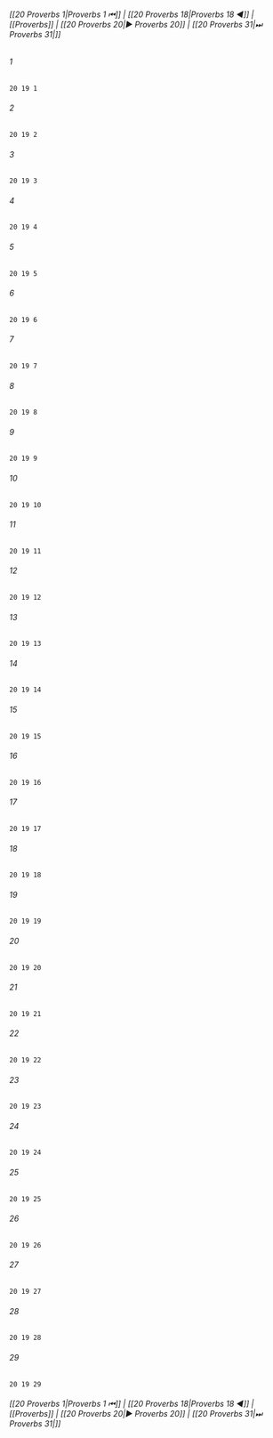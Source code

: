 
###### [[20 Proverbs 1|Proverbs 1 ⏮]] | [[20 Proverbs 18|Proverbs 18 ◀]] | [[Proverbs]] | [[20 Proverbs 20|▶ Proverbs 20]] | [[20 Proverbs 31|⏭ Proverbs 31|]]

###### 1
``` verse
20 19 1 
```
###### 2
``` verse
20 19 2 
```
###### 3
``` verse
20 19 3 
```
###### 4
``` verse
20 19 4 
```
###### 5
``` verse
20 19 5 
```
###### 6
``` verse
20 19 6 
```
###### 7
``` verse
20 19 7 
```
###### 8
``` verse
20 19 8 
```
###### 9
``` verse
20 19 9 
```
###### 10
``` verse
20 19 10 
```
###### 11
``` verse
20 19 11 
```
###### 12
``` verse
20 19 12 
```
###### 13
``` verse
20 19 13 
```
###### 14
``` verse
20 19 14 
```
###### 15
``` verse
20 19 15 
```
###### 16
``` verse
20 19 16 
```
###### 17
``` verse
20 19 17 
```
###### 18
``` verse
20 19 18 
```
###### 19
``` verse
20 19 19 
```
###### 20
``` verse
20 19 20 
```
###### 21
``` verse
20 19 21 
```
###### 22
``` verse
20 19 22 
```
###### 23
``` verse
20 19 23 
```
###### 24
``` verse
20 19 24 
```
###### 25
``` verse
20 19 25 
```
###### 26
``` verse
20 19 26 
```
###### 27
``` verse
20 19 27 
```
###### 28
``` verse
20 19 28 
```
###### 29
``` verse
20 19 29 
```

###### [[20 Proverbs 1|Proverbs 1 ⏮]] | [[20 Proverbs 18|Proverbs 18 ◀]] | [[Proverbs]] | [[20 Proverbs 20|▶ Proverbs 20]] | [[20 Proverbs 31|⏭ Proverbs 31|]]

